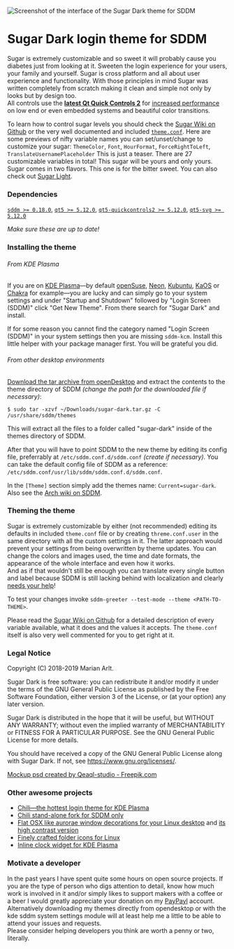 ![Screenshot of the interface of the Sugar Dark theme for SDDM](Previews/Mockup.jpg "The default interface of the Sugar Dark theme for SDDM")

# Sugar Dark login theme for SDDM

Sugar is extremely customizable and so sweet it will probably cause you diabetes just from looking at it. Sweeten the login experience for your users, your family and yourself. Sugar is cross platform and all about user experience and functionality.
With those principles in mind Sugar was written completely from scratch making it clean and simple not only by looks but by design too.  
All controls use the **[latest Qt Quick Controls 2](http://doc.qt.io/qt-5/qtquickcontrols2-index.html)** for [increased performance](https://blog.qt.io/blog/2015/03/31/qt-quick-controls-for-embedded/) on low end or even embedded systems and beautiful color transitions.

To learn how to control sugar levels you should check the [Sugar Wiki on Github](https://github.com/MarianArlt/sddm-sugar-light/wiki/Before-you-begin) or the very well documented and included [`theme.conf`](theme.conf).
Here are some previews of nifty variable names you can set/unset/change to customize your sugar:
`ThemeColor`, `Font`, `HourFormat`, `ForceRightToLeft`, `TranslateUsernamePlaceholder`
This is just a teaser. There are 27 customizable variables in total! This sugar will be yours and only yours.  
Sugar comes in two flavors. This one is for the bitter sweet. You can also check out [Sugar Light](https://www.opendesktop.org/p/1272119/).  

### Dependencies

[`sddm >= 0.18.0`](https://github.com/sddm/sddm), [`qt5 >= 5.12.0`](http://doc.qt.io/qt-5/index.html), [`qt5-quickcontrols2 >= 5.12.0`](http://doc.qt.io/qt-5/qtquickcontrols2-index.html), [`qt5-svg >= 5.12.0`](https://doc.qt.io/qt-5/qtsvg-index.html)

*Make sure these are up to date!*

### Installing the theme

###### From KDE Plasma

If you are on [KDE Plasma](https://www.kde.org/plasma-desktop)—by default [openSuse](https://www.opensuse.org/), [Neon](https://neon.kde.org/), [Kubuntu](https://kubuntu.org/), [KaOS](https://kaosx.us/) or [Chakra](https://www.chakralinux.org/) for example—you are lucky and can simply go to your system settings and under "Startup and Shutdown" followed by "Login Screen (SDDM)" click "Get New Theme". From there search for "Sugar Dark" and install.

If for some reason you cannot find the category named "Login Screen (SDDM)" in your system settings then you are missing `sddm-kcm`. Install this little helper with your package manager first. You will be grateful you did.

###### From other desktop environments

[Download the tar archive from openDesktop](https://www.opendesktop.org/p/1272122) and extract the contents to the theme directory of SDDM *(change the path for the downloaded file if necessary)*:
```
$ sudo tar -xzvf ~/Downloads/sugar-dark.tar.gz -C /usr/share/sddm/themes
```
This will extract all the files to a folder called "sugar-dark" inside of the themes directory of SDDM.  

After that you will have to point SDDM to the new theme by editing its config file, preferrably at `/etc/sddm.conf.d/sddm.conf` *(create if necessary)*. You can take the default config file of SDDM as a reference: `/etc/sddm.conf/usr/lib/sddm/sddm.conf.d/sddm.conf`.  

In the `[Theme]` section simply add the themes name: `Current=sugar-dark`. Also see the [Arch wiki on SDDM](https://wiki.archlinux.org/index.php/SDDM).

### Theming the theme

Sugar is extremely customizable by either (not recommended) editing its defaults in included `theme.conf` file or by creating `threme.conf.user` in the same directory with all the custom settings in it. The latter approach would prevent your settings from being overwritten by theme updates. You can change the colors and images used, the time and date formats, the appearance of the whole interface and even how it works.  
And as if that wouldn't still be enough you can translate every single button and label because SDDM is still lacking behind with localization and clearly [needs your help](https://github.com/sddm/sddm/wiki/Localization)!

To test your changes invoke `sddm-greeter --test-mode --theme <PATH-TO-THEME>`.

Please read the [Sugar Wiki on Github](https://github.com/MarianArlt/sddm-sugar-light/wiki/Before-you-begin) for a detailed description of every variable available, what it does and the values it accepts. The `theme.conf` itself is also very well commented for you to get right at it.

### Legal Notice

Copyright (C) 2018-2019 Marian Arlt.  

Sugar Dark is free software: you can redistribute it and/or modify it under the terms of the GNU General Public License as published by the Free Software Foundation, either version 3 of the License, or (at your option) any later version.  

Sugar Dark is distributed in the hope that it will be useful, but WITHOUT ANY WARRANTY; without even the implied warranty of MERCHANTABILITY or FITNESS FOR A PARTICULAR PURPOSE. See the GNU General Public License for more details.  

You should have received a copy of the GNU General Public License along with Sugar Dark. If not, see <https://www.gnu.org/licenses/>.

[Mockup psd created by Qeaql-studio - Freepik.com](https://www.freepik.com/free-photos-vectors/mockup)

### Other awesome projects

- [Chili—the hottest login theme for KDE Plasma](https://www.opendesktop.org/p/1214121)
- [Chili stand-alone fork for SDDM only](https://www.opendesktop.org/p/1240784)
- [Flat OSX like aurorae window decorations for your Linux desktop](https://www.opendesktop.org/p/1199822) and [its high contrast version](https://www.opendesktop.org/p/1246756)
- [Finely crafted folder icons for Linux](https://www.opendesktop.org/p/1228310)
- [Inline clock widget for KDE Plasma](https://www.opendesktop.org/p/1245902)

### Motivate a developer

In the past years I have spent quite some hours on open source projects. If you are the type of person who digs attention to detail, know how much work is involved in it and/or simply likes to support makers with a coffee or a beer I would greatly appreciate your donation on my [PayPayl](https://www.paypal.me/marianarlt) account.  
Alternatively downloading my themes directly from opendesktop or with the kde sddm system settings module will at least help me a little to be able to attend your issues and requests.  
Please consider helping developers you think are worth a penny or two, literally.

